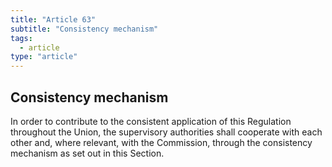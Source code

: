 ```yaml
---
title: "Article 63"
subtitle: "Consistency mechanism"
tags:
  - article
type: "article"
---
```

## Consistency mechanism

In order to contribute to the consistent application of this Regulation throughout the Union, the supervisory authorities shall cooperate with each other and, where relevant, with the Commission, through the consistency mechanism as set out in this Section.
